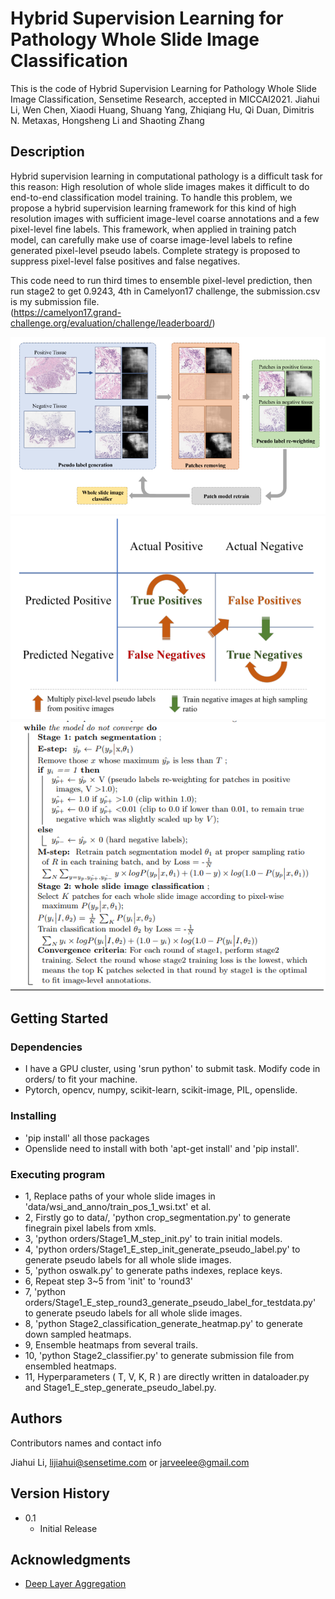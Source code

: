 # Hybrid Supervision Learning for Pathology Whole Slide Image Classification

This is the code of 
Hybrid Supervision Learning for Pathology Whole Slide Image Classification, Sensetime Research, accepted in MICCAI2021.
Jiahui Li, Wen Chen, Xiaodi Huang, Shuang Yang, Zhiqiang Hu, Qi Duan, Dimitris N. Metaxas, Hongsheng Li and Shaoting Zhang


## Description

Hybrid supervision learning in computational pathology is a difficult task for this reason:
High resolution of whole slide images makes it difficult to do end-to-end
classification model training. To handle this problem, we
propose a hybrid supervision learning framework for this kind of high resolution images with sufficient image-level coarse annotations and a few
pixel-level fine labels. This framework, when applied in training patch
model, can carefully make use of coarse image-level labels to refine generated pixel-level pseudo labels. Complete strategy is proposed to suppress
pixel-level false positives and false negatives.

This code need to run third times to ensemble pixel-level prediction, then run stage2 to 
get 0.9243, 4th in Camelyon17 challenge, the submission.csv is my submission file.  
(https://camelyon17.grand-challenge.org/evaluation/challenge/leaderboard/)

![alt text](git_shows/pipeline.png)
![alt text](git_shows/strategy.png)
![alt text](git_shows/formula.png)

## Getting Started

### Dependencies

* I have a GPU cluster, using 'srun python' to submit task. Modify code in orders/ to fit your machine.
* Pytorch, opencv, numpy, scikit-learn, scikit-image, PIL, openslide. 

### Installing

* 'pip install' all those packages 
* Openslide need to install with both 'apt-get install' and 'pip install'. 

### Executing program

* 1,  Replace paths of your whole slide images in 'data/wsi_and_anno/train_pos_1_wsi.txt' et al.
* 2,  Firstly go to data/, 'python crop_segmentation.py' to generate finegrain pixel labels from xmls.
* 3,  'python orders/Stage1_M_step_init.py' to train initial models.
* 4,  'python orders/Stage1_E_step_init_generate_pseudo_label.py' to generate pseudo labels for all whole slide images.
* 5,  'python oswalk.py' to generate paths indexes, replace keys.
* 6,  Repeat step 3~5 from 'init' to 'round3'
* 7,  'python orders/Stage1_E_step_round3_generate_pseudo_label_for_testdata.py' to generate pseudo labels for all whole slide images.
* 8,  'python Stage2_classification_generate_heatmap.py' to generate down sampled heatmaps.
* 9,  Ensemble heatmaps from several trails.
* 10, 'python Stage2_classifier.py' to generate submission file from ensembled heatmaps.
* 11, Hyperparameters ( T, V, K, R ) are directly written in dataloader.py and Stage1_E_step_generate_pseudo_label.py.

## Authors

Contributors names and contact info

Jiahui Li, lijiahui@sensetime.com or jarveelee@gmail.com

## Version History

* 0.1
    * Initial Release

## Acknowledgments
* [Deep Layer Aggregation](https://github.com/ucbdrive/dla)


